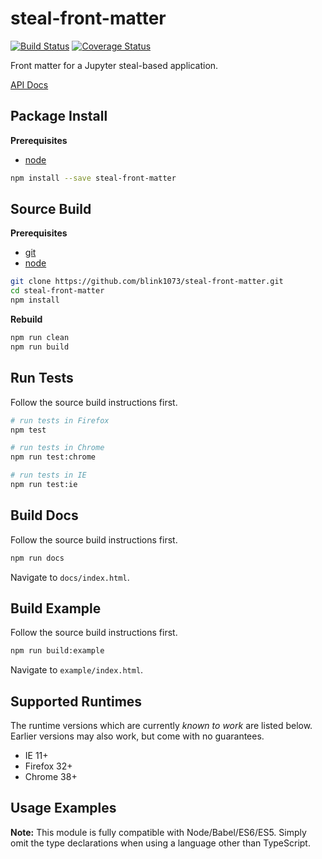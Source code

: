 steal-front-matter
==================

[![Build Status](https://travis-ci.org/blink1073/steal-front-matter.svg)](https://travis-ci.org/blink1073/steal-front-matter?branch=master)
[![Coverage Status](https://coveralls.io/repos/blink1073/steal-front-matter/badge.svg?branch=master&service=github)](https://coveralls.io/github/blink1073/steal-front-matter?branch=master)

Front matter for a Jupyter steal-based application.

[API Docs](http://blink1073.github.io/steal-front-matter/api/)


Package Install
---------------

**Prerequisites**
- [node](http://nodejs.org/)

```bash
npm install --save steal-front-matter
```


Source Build
------------

**Prerequisites**
- [git](http://git-scm.com/)
- [node](http://nodejs.org/)

```bash
git clone https://github.com/blink1073/steal-front-matter.git
cd steal-front-matter
npm install
```

**Rebuild**
```bash
npm run clean
npm run build
```


Run Tests
---------

Follow the source build instructions first.

```bash
# run tests in Firefox
npm test

# run tests in Chrome
npm run test:chrome

# run tests in IE
npm run test:ie
```


Build Docs
----------

Follow the source build instructions first.

```bash
npm run docs
```

Navigate to `docs/index.html`.


Build Example
-------------

Follow the source build instructions first.

```bash
npm run build:example
```

Navigate to `example/index.html`.


Supported Runtimes
------------------

The runtime versions which are currently *known to work* are listed below.
Earlier versions may also work, but come with no guarantees.

- IE 11+
- Firefox 32+
- Chrome 38+


Usage Examples
--------------

**Note:** This module is fully compatible with Node/Babel/ES6/ES5. Simply
omit the type declarations when using a language other than TypeScript.
